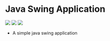 # Java Swing Application
![](https://img.shields.io/badge/Java-8-red.svg) ![](https://img.shields.io/badge/Gradle-5-green.svg) ![](https://img.shields.io/badge/NetBeans-10-lightgrey.svg)
 - A simple java swing application
